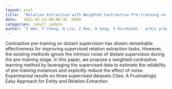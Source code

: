 ```yaml
---
layout: post
title:  "Relation Extraction with Weighted Contrastive Pre-training on Distant Supervision"
date:   2022-05-24 00:00:36 -0400
categories: jekyll update
author: "Z Wan, F Cheng, Q Liu, Z Mao, H Song, S Kurohashi - arXiv preprint arXiv , 2022"
---
```

Contrastive pre-training on distant supervision has shown remarkable effectiveness for improving supervised relation extraction tasks. However, the existing methods ignore the intrinsic noise of distant supervision during the pre-training stage. In this paper, we propose a weighted contrastive learning method by leveraging the supervised data to estimate the reliability of pre-training instances and explicitly reduce the effect of noise. Experimental results on three supervised datasets  Cites: A Frustratingly Easy Approach for Entity and Relation Extraction